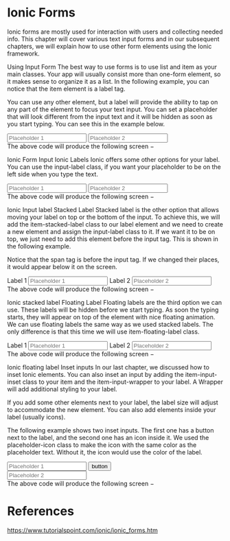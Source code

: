 # Ionic Forms

Ionic forms are mostly used for interaction with users and collecting needed info. This chapter will cover various text input forms and in our subsequent chapters, we will explain how to use other form elements using the Ionic framework.

Using Input Form
The best way to use forms is to use list and item as your main classes. Your app will usually consist more than one-form element, so it makes sense to organize it as a list. In the following example, you can notice that the item element is a label tag.

You can use any other element, but a label will provide the ability to tap on any part of the element to focus your text input. You can set a placeholder that will look different from the input text and it will be hidden as soon as you start typing. You can see this in the example below.

<div class = "list">
   <label class = "item item-input">
      <input type = "text" placeholder = "Placeholder 1" />
   </label>

   <label class = "item item-input">
      <input type = "text" placeholder = "Placeholder 2" />
   </label>
</div>
The above code will produce the following screen −

Ionic Form Input
Ionic Labels
Ionic offers some other options for your label. You can use the input-label class, if you want your placeholder to be on the left side when you type the text.

<div class = "list">
   <label class = "item item-input">
      <input type = "text" placeholder = "Placeholder 1" />
   </label>

   <label class = "item item-input">
      <input type = "text" placeholder = "Placeholder 2" />
   </label>
</div>
The above code will produce the following screen −

Ionic Input label
Stacked Label
Stacked label is the other option that allows moving your label on top or the bottom of the input. To achieve this, we will add the item-stacked-label class to our label element and we need to create a new element and assign the input-label class to it. If we want it to be on top, we just need to add this element before the input tag. This is shown in the following example.

Notice that the span tag is before the input tag. If we changed their places, it would appear below it on the screen.

<div class = "list">
   <label class = "item item-input item-stacked-label">
      <span class = "input-label">Label 1</span>
      <input type = "text" placeholder = "Placeholder 1" />
   </label>

   <label class = "item item-input item-stacked-label">
      <span class = "input-label">Label 2</span>
      <input type = "text" placeholder = "Placeholder 2" />
   </label>
</div>
The above code will produce the following screen −

Ionic stacked label
Floating Label
Floating labels are the third option we can use. These labels will be hidden before we start typing. As soon the typing starts, they will appear on top of the element with nice floating animation. We can use floating labels the same way as we used stacked labels. The only difference is that this time we will use item-floating-label class.

<div class = "list">
   <label class = "item item-input item-floating-label">
      <span class = "input-label"t>Label 1</span>
      <input type = "text" placeholder = "Placeholder 1" />
   </label>

   <label class = "item item-input item-floating-label">
      <span class = "input-label">Label 2</span>
      <input type = "text" placeholder = "Placeholder 2" />
   </label>
</div>
The above code will produce the following screen −

Ionic floating label
Inset inputs
In our last chapter, we discussed how to inset Ionic elements. You can also inset an input by adding the item-input-inset class to your item and the item-input-wrapper to your label. A Wrapper will add additional styling to your label.

If you add some other elements next to your label, the label size will adjust to accommodate the new element. You can also add elements inside your label (usually icons).

The following example shows two inset inputs. The first one has a button next to the label, and the second one has an icon inside it. We used the placeholder-icon class to make the icon with the same color as the placeholder text. Without it, the icon would use the color of the label.

<div class = "list">
   <div class = "item item-input-inset">
      <label class = "item item-input-wrapper">		
         <input type = "text" placeholder = "Placeholder 1" />
      </label>
      <button class = "button">button</button>
   </div>

   <div class = "item item-input-inset">
      <label class = "item item-input-wrapper">
         <i class = "icon ion-edit placeholder-icon"></i>
         <input type = "text" placeholder = "Placeholder 2" />
      </label>
   </div>
</div>
The above code will produce the following screen −

# References
https://www.tutorialspoint.com/ionic/ionic_forms.htm
